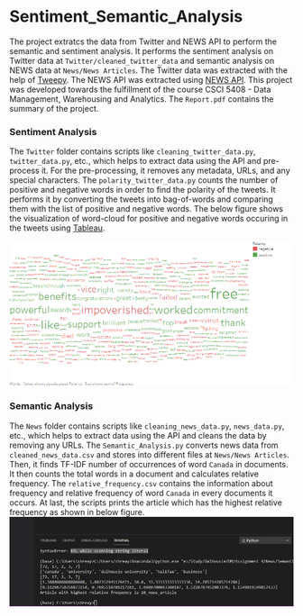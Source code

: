 # Sentiment_Semantic_Analysis
The project extratcs the data from Twitter and NEWS API to perform the semantic and sentiment analysis. It performs the sentiment analysis on Twitter data at `Twitter/cleaned_twitter_data` and semantic analysis on NEWS data at `News/News Articles`. The Twitter data was extracted with the help of [Tweepy](http://docs.tweepy.org/en/latest/getting_started.html). The NEWS API was extracted using [NEWS API](https://newsapi.org/). This project was developed towards the fulfillment of the course CSCI 5408 - Data Management, Warehousing and Analytics.  The `Report.pdf` contains the summary of the project.

### Sentiment Analysis
The `Twitter` folder contains scripts like `cleaning_twitter_data.py`, `twitter_data.py`,  etc., which helps to extract data using the API and pre-process it. For the pre-processing, it removes any metadata, URLs, and any special characters. The `polarity_twitter_data.py` counts the number of positive and negative words in order to find the polarity of the tweets. It performs it by converting the tweets into bag-of-words and comparing them with the list of positive and negative words. The below figure shows the visualization of word-cloud for positive and negative words occuring in the tweets using [Tableau](https://www.tableau.com/products/desktop).

![Tableu](https://github.com/ShreyVaghela/Sentiment_Semantic_Analysis/blob/master/Twitter/word_cloud.png)

### Semantic Analysis
The `News` folder contains scripts like `cleaning_news_data.py`, `news_data.py`,  etc., which helps to extract data using the API and cleans the data by removing any URLs. The `Semantic_Analysis.py` converts news data from `cleaned_news_data.csv` and stores into different files at `News/News Articles`. Then, it finds TF-IDF number of occurrences of word `Canada` in documents. It then counts the total words in a document and calculates relative frequency. The `relative_frequency.csv` contains the information about frequency and relative frequency of word `Canada` in every documents it occurs. At last, the scripts prints the article which has the highest relative frequency as shown in below figure.
![Semantic](https://github.com/ShreyVaghela/Sentiment_Semantic_Analysis/blob/master/News/Article_with_most_freq.JPG)
